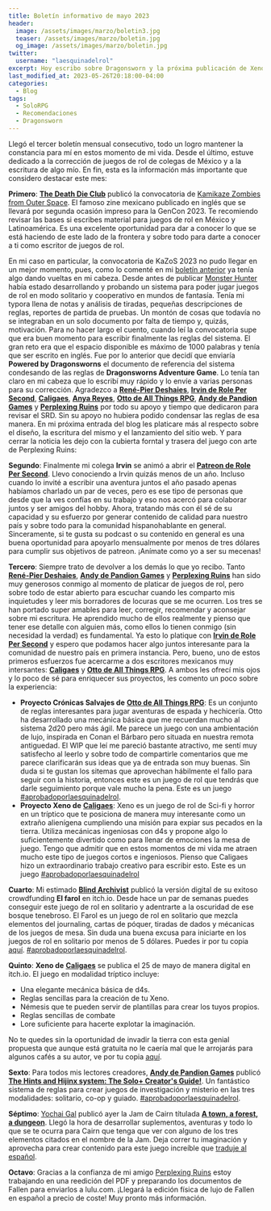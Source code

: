 ```yaml
---
title: Boletín informativo de mayo 2023
header:
  image: /assets/images/marzo/boletin3.jpg
  teaser: /assets/images/marzo/boletin.jpg
  og_image: /assets/images/marzo/boletin.jpg
twitter:
  username: "laesquinadelrol"
excerpt: Hoy escribo sobre Dragonsworn y la próxima publicación de Xeno de Caligaes
last_modified_at: 2023-05-26T20:18:00-04:00
categories:
  - Blog
tags:
  - SoloRPG
  - Recomendaciones
  - Dragonsworn
---
```

Llegó el tercer boletín mensual consecutivo, todo un logro mantener la constancia para mí en estos momento de mi vida. Desde el último, estuve dedicado a la corrección de juegos de rol de colegas de México y a la escritura de algo mío. En fin, esta es la información más importante que considero destacar este mes: 

**Primero**: [**The Death Die Club**](https://twitter.com/TheDeathDieClu1) publicó la convocatoria de [Kamikaze Zombies from Outer Space](https://thedeathdieclub.com/kazos_2023/). El famoso zine mexicano publicado en inglés que se llevará por segunda ocasión impreso para la GenCon 2023. Te recomiendo revisar las bases si escribes material para juegos de rol en México y Latinoamérica. Es una excelente oportunidad para dar a conocer lo que se está haciendo de este lado de la frontera y sobre todo para darte a conocer a ti como escritor de juegos de rol. 

En mi caso en particular, la convocatoria de KaZoS 2023 no pudo llegar en un mejor momento, pues, como lo comenté en mi [boletín  anterior](https://laesquinadelrol.com/2023/04/29/boletin2/) ya tenía algo dando vueltas en mi cabeza. Desde antes de publicar [Monster Hunter](https://laesquinadelrol.itch.io/monsterhunter) había estado desarrollando y probando un sistema para poder jugar juegos de rol en modo solitario y cooperativo en mundos de fantasía. Tenía mi typora llena de notas y análisis de tiradas, pequeñas descripciones de reglas, reportes de partida de pruebas. Un montón de cosas que todavía no se integraban en un solo documento por falta de tiempo y, quizás, motivación. Para no hacer largo el cuento, cuando leí la convocatoria supe que era buen momento para escribir finalmente las reglas del sistema. El gran reto era que el espacio disponible es máximo de 1000 palabras y tenía que ser escrito en inglés. Fue por lo anterior que decidí que enviaría **Powered by Dragonsworns** el documento de referencia del sistema condesando de las reglas de **Dragonsworns Adventure Game**. Lo tenía tan claro en mi cabeza que lo escribí muy rápido y lo envíe a varias personas para su corrección. Agradezco a [**René-Pier Deshaies**](https://twitter.com/RPDeshaies), [**Irvin de Role Per Second**](https://twitter.com/RolePerSecond), [**Caligaes**](https://twitter.com/Caligaes_), [**Anya Reyes**](https://twitter.com/darkade), [**Otto de All Things RPG**](https://twitter.com/AllThingsRPG), [**Andy de Pandion Games**](https://twitter.com/PandionGames) y [**Perplexing Ruins**](https://dice.camp/@perplexingruins) por todo su apoyo y tiempo que dedicaron para revisar el SRD. Sin su apoyo no hubiera podido condensar las reglas de esa manera. En mi próxima entrada del blog les platicare más al respecto sobre  el diseño, la escritura del mismo y el lanzamiento del sitio web. Y para cerrar la noticia les dejo con la cubierta forntal y trasera del juego con arte de Perplexing Ruins: 

**Segundo**: Finalmente mi colega **Irvin** se animó a abrir el [**Patreon de Role Per Second**](https://www.patreon.com/rolepersecond). Llevo conociendo a Irvin quizás menos de un año. Incluso cuando lo invité a escribir una aventura juntos el año pasado apenas habíamos charlado un par de veces, pero es ese tipo de personas que desde que la ves confías en su trabajo y eso nos acercó para colaborar juntos y ser amigos del hobby. Ahora, tratando más con él sé de su capacidad y su esfuerzo por generar contenido de calidad para nuestro país y sobre todo para la comunidad hispanohablante en general.  Sinceramente, si te gusta su podcast o su contenido en general es una buena oportunidad para apoyarlo mensualmente por menos de tres dólares para cumplir sus objetivos de patreon. ¡Anímate como yo a ser su mecenas!

**Tercero**: Siempre trato de devolver a los demás lo que yo recibo. Tanto [**René-Pier Deshaies**](https://twitter.com/RPDeshaies),  [**Andy de Pandion Games**](https://twitter.com/PandionGames) y [**Perplexing Ruins**](https://dice.camp/@perplexingruins) han sido muy generosos conmigo al momento de platicar de juegos de rol, pero sobre todo de estar abierto para escuchar cuando les comparto mis inquietudes y leer mis borradores de locuras que se me ocurren. Los tres se han portado super amables para leer, corregir, recomendar y aconsejar sobre mi escritura. He aprendido mucho de ellos realmente y pienso que tener ese detalle con alguien más, como ellos lo tienen conmigo (sin necesidad la verdad) es fundamental. Ya esto lo platique con [**Irvin de Role Per Second**](https://twitter.com/RolePerSecond) y espero que podamos hacer algo juntos interesante para la comunidad de nuestro país en primera instancia. Pero, bueno, uno de estos primeros esfuerzos fue acercarme a dos escritores mexicanos muy intersantes: [**Caligaes**](https://twitter.com/Caligaes_) y [**Otto de All Things RPG**](https://twitter.com/AllThingsRPG). A ambos les ofrecí mis ojos y lo poco de sé para enriquecer sus proyectos, les comento un poco sobre la experiencia: 

- **Proyecto Crónicas Salvajes de** [**Otto de All Things RPG**](https://twitter.com/AllThingsRPG): Es un conjunto de reglas interesantes para jugar aventuras de espada y hechicería. Otto ha desarrollado una mecánica básica que me recuerdan mucho al sistema 2d20 pero más ágil. Me parece un juego con una ambientación de lujo, inspirada en Conan el Bárbaro pero situada en nuestra remota antiguedad. El WIP que leí me pareció bastante atractivo, me sentí muy satisfecho al leerlo y sobre todo de compartirle comentarios que me parece clarificarán sus ideas que ya de entrada son muy buenas. Sin duda si te gustan los sitemas que aprovechan hábilmente el fallo para seguir con la historia, entonces este es un juego de rol que tendrás que darle seguimiento porque vale mucho la pena. Este es un juego [#aprobadoporlaesquinadelrol]().
- **Proyecto Xeno de** [**Caligaes**](https://twitter.com/Caligaes_):  Xeno es un juego de rol de Sci-fi y horror en un tríptico que te posiciona de manera muy interesante como un extraño alienígena cumpliendo una misión para expiar sus pecados en la tierra. Utiliza mecánicas ingeniosas con d4s y propone algo lo suficientemente divertido como para llenar de emociones la mesa de juego. Tengo que admitir que en estos momentos de mi vida me atraen mucho este tipo de juegos cortos e ingeniosos. Pienso que Caligaes hizo un extraordinario trabajo creativo para escribir esto. Este es un juego [#aprobadoporlaesquinadelrol]()

**Cuarto**: Mi estimado [**Blind Archivist**](https://twitter.com/BlindArchivist) publicó la versión digital de su exitoso crowdfunding **El farol** en itch.io. Desde hace un par de semanas puedes conseguir este juego de rol en solitario y adentrarte a la oscuridad de ese bosque tenebroso. El Farol es un juego de rol en solitario que mezcla elementos del journaling, cartas de póquer, tiradas de dados y mécanicas de los juegos de mesa. Sin duda una buena excusa para iniciarte en los juegos de rol en solitario por menos de 5 dólares. Puedes ir por tu copia [aquí](https://blind-archivist.itch.io/the-lantern). [#aprobadoporlaesquinadelrol]().

**Quinto**: **Xeno de** [**Caligaes**](https://twitter.com/Caligaes_) se publica el 25 de mayo de manera digital en itch.io. El juego en modalidad tríptico incluye:

- Una elegante mecánica básica de d4s.
- Reglas sencillas para la creación de tu Xeno.
- Némesis que te pueden servir de plantillas para crear los tuyos propios.
- Reglas sencillas de combate
- Lore suficiente para hacerte explotar la imaginación.

No te quedes sin la oportunidad de invadir la tierra con esta genial propuesta que aunque está gratuita no le caería mal que le arrojarás para algunos cafés a su autor, ve por tu copia [aquí](https://caligaes.itch.io/xeno).

**Sexto**: Para todos mis lectores creadores, [**Andy de Pandion Games**](https://twitter.com/PandionGames) publicó [**The Hints and Hijinx system: The Solo+ Creator's Guide!**](https://pandiongames.itch.io/hintsandhijinx). Un fantástico sistema de reglas para crear juegos de investigación y misterio en las tres modalidades: solitario, co-op y guiado. [#aprobadoporlaesquinadelrol]().

**Séptimo**: [Yochai Gal](https://twitter.com/yochaigal1) publicó ayer la Jam de Cairn títulada [**A town, a forest, a dungeon**](https://itch.io/jam/a-town-a-forest-a-dungeon). Llegó la hora de desarrollar suplementos, aventuras y todo lo que se te ocurra para Cairn que tenga que ver con alguno de los tres elementos citados en el nombre de la Jam. Deja correr tu imaginación y aprovecha para crear contenido para este juego increíble que [traduje al español](https://laesquinadelrol.itch.io/cairn-es). 

**Octavo**: Gracias a la confianza de mi amigo [Perplexing Ruins](https://dice.camp/@perplexingruins) estoy trabajando en una reedición del PDF y preparando los documentos de Fallen para enviarlos a lulu.com. ¡Llegará la edición física de lujo de Fallen en español a precio de coste! Muy pronto más información.


